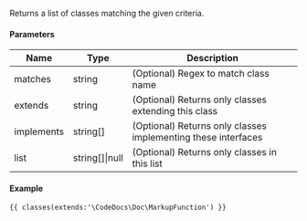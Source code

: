 Returns a list of classes matching the given criteria.

#### Parameters

| Name | Type | Description
| ---- | ---- | -----------
| matches | string | (Optional) Regex to match class name
| extends | string | (Optional) Returns only classes extending this class
| implements | string[] | (Optional) Returns only classes implementing these interfaces
| list | string[]\|null | (Optional) Returns only classes in this list

#### Example

```
{{ classes(extends:'\CodeDocs\Doc\MarkupFunction') }}
```